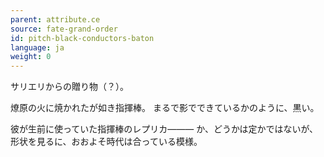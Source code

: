 ```yaml
---
parent: attribute.ce
source: fate-grand-order
id: pitch-black-conductors-baton
language: ja
weight: 0
---
```


サリエリからの贈り物（？）。

燎原の火に焼かれたが如き指揮棒。
まるで影でできているかのように、黒い。

彼が生前に使っていた指揮棒のレプリカ―――
か、どうかは定かではないが、形状を見るに、おおよそ時代は合っている模様。
